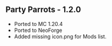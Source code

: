 Party Parrots - 1.2.0
---------------------
- Ported to MC 1.20.4
- Ported to NeoForge
- Added missing icon.png for Mods list. 